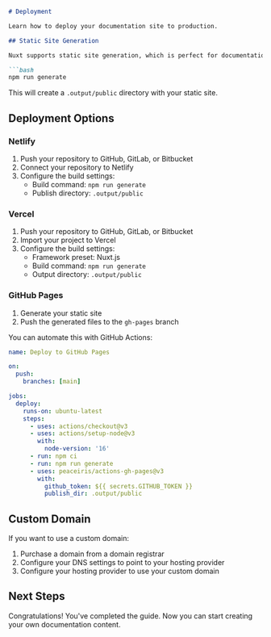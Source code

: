 ```md
# Deployment

Learn how to deploy your documentation site to production.

## Static Site Generation

Nuxt supports static site generation, which is perfect for documentation sites. To generate a static site:

```bash
npm run generate
```

This will create a `.output/public` directory with your static site.

## Deployment Options

### Netlify

1. Push your repository to GitHub, GitLab, or Bitbucket
2. Connect your repository to Netlify
3. Configure the build settings:
   - Build command: `npm run generate`
   - Publish directory: `.output/public`

### Vercel

1. Push your repository to GitHub, GitLab, or Bitbucket
2. Import your project to Vercel
3. Configure the build settings:
   - Framework preset: Nuxt.js
   - Build command: `npm run generate`
   - Output directory: `.output/public`

### GitHub Pages

1. Generate your static site
2. Push the generated files to the `gh-pages` branch

You can automate this with GitHub Actions:

```yaml
name: Deploy to GitHub Pages

on:
  push:
    branches: [main]

jobs:
  deploy:
    runs-on: ubuntu-latest
    steps:
      - uses: actions/checkout@v3
      - uses: actions/setup-node@v3
        with:
          node-version: '16'
      - run: npm ci
      - run: npm run generate
      - uses: peaceiris/actions-gh-pages@v3
        with:
          github_token: ${{ secrets.GITHUB_TOKEN }}
          publish_dir: .output/public
```

## Custom Domain

If you want to use a custom domain:

1. Purchase a domain from a domain registrar
2. Configure your DNS settings to point to your hosting provider
3. Configure your hosting provider to use your custom domain

## Next Steps

Congratulations! You've completed the guide. Now you can start creating your own documentation content.
```
